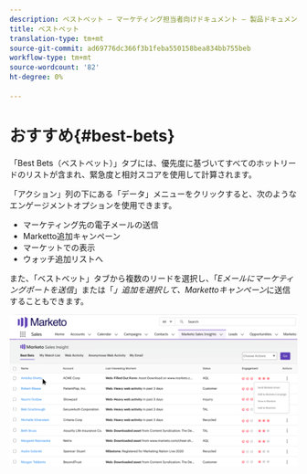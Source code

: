 ```yaml
---
description: ベストベット — マーケティング担当者向けドキュメント — 製品ドキュメント
title: ベストベット
translation-type: tm+mt
source-git-commit: ad69776dc366f3b1feba550158bea834bb755beb
workflow-type: tm+mt
source-wordcount: '82'
ht-degree: 0%

---
```



# おすすめ{#best-bets}

「Best Bets（ベストベット）」タブには、優先度に基づいてすべてのホットリードのリストが含まれ、緊急度と相対スコアを使用して計算されます。

「アクション」列の下にある「データ」メニューをクリックすると、次のようなエンゲージメントオプションを使用できます。

* マーケティング先の電子メールの送信
* Marketto追加キャンペーン
* マーケットでの表示
* ウォッチ追加リストへ

また、「ベストベット」タブから複数のリードを選択し、「_Eメールにマーケティングポートを送信_」または「_」追加を選択して、Markettoキャンペーン_&#x200B;に送信することもできます。

![](assets/best-bets-1.png)
